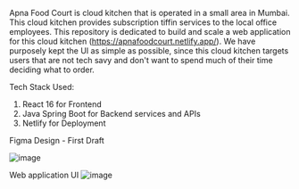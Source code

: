 Apna Food Court is cloud kitchen that is operated in a small area in Mumbai. This cloud kitchen provides subscription tiffin services to the local office employees. This repository is dedicated to build and scale a web application for this cloud kitchen (https://apnafoodcourt.netlify.app/).
We have purposely kept the UI as simple as possible, since this cloud kitchen targets users that are not tech savy and don't want to spend much of their time deciding what to order.

Tech Stack Used:
1) React 16 for Frontend 
2) Java Spring Boot for Backend services and APIs
3) Netlify for Deployment

Figma Design - First Draft

![image](https://github.com/user-attachments/assets/80bc0945-05c9-4eb5-b2ec-47674bc40455)


Web application UI
![image](https://github.com/user-attachments/assets/46ee9f95-ec19-4c01-ab9c-cad46e8b10aa)



